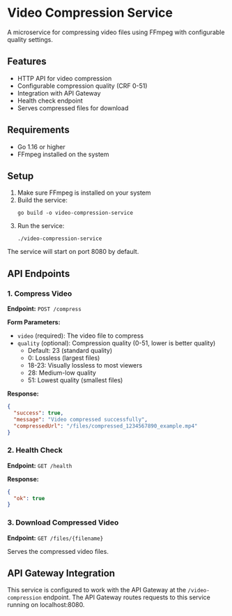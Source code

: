 # Video Compression Service

A microservice for compressing video files using FFmpeg with configurable quality settings.

## Features

- HTTP API for video compression
- Configurable compression quality (CRF 0-51)
- Integration with API Gateway
- Health check endpoint
- Serves compressed files for download

## Requirements

- Go 1.16 or higher
- FFmpeg installed on the system

## Setup

1. Make sure FFmpeg is installed on your system
2. Build the service:
   ```
   go build -o video-compression-service
   ```
3. Run the service:
   ```
   ./video-compression-service
   ```

The service will start on port 8080 by default.

## API Endpoints

### 1. Compress Video

**Endpoint:** `POST /compress`

**Form Parameters:**

- `video` (required): The video file to compress
- `quality` (optional): Compression quality (0-51, lower is better quality)
  - Default: 23 (standard quality)
  - 0: Lossless (largest files)
  - 18-23: Visually lossless to most viewers
  - 28: Medium-low quality
  - 51: Lowest quality (smallest files)

**Response:**

```json
{
  "success": true,
  "message": "Video compressed successfully",
  "compressedUrl": "/files/compressed_1234567890_example.mp4"
}
```

### 2. Health Check

**Endpoint:** `GET /health`

**Response:**

```json
{
  "ok": true
}
```

### 3. Download Compressed Video

**Endpoint:** `GET /files/{filename}`

Serves the compressed video files.

## API Gateway Integration

This service is configured to work with the API Gateway at the `/video-compression` endpoint. The API Gateway routes requests to this service running on localhost:8080.
